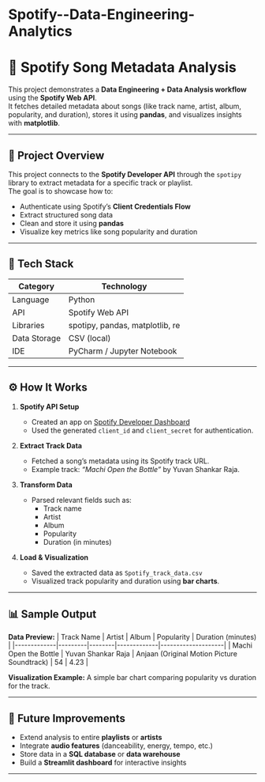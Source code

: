 # Spotify--Data-Engineering-Analytics
# 🎵 Spotify Song Metadata Analysis

This project demonstrates a **Data Engineering + Data Analysis workflow** using the **Spotify Web API**.  
It fetches detailed metadata about songs (like track name, artist, album, popularity, and duration), stores it using **pandas**, and visualizes insights with **matplotlib**.

---

## 📘 Project Overview

This project connects to the **Spotify Developer API** through the `spotipy` library to extract metadata for a specific track or playlist.  
The goal is to showcase how to:
- Authenticate using Spotify’s **Client Credentials Flow**
- Extract structured song data
- Clean and store it using **pandas**
- Visualize key metrics like song popularity and duration

---

## 🧠 Tech Stack

| Category | Technology |
|-----------|-------------|
| Language | Python |
| API | Spotify Web API |
| Libraries | spotipy, pandas, matplotlib, re |
| Data Storage | CSV (local) |
| IDE | PyCharm / Jupyter Notebook |

---

## ⚙️ How It Works

1. **Spotify API Setup**
   - Created an app on [Spotify Developer Dashboard](https://developer.spotify.com/dashboard)
   - Used the generated `client_id` and `client_secret` for authentication.

2. **Extract Track Data**
   - Fetched a song’s metadata using its Spotify track URL.
   - Example track: *“Machi Open the Bottle”* by Yuvan Shankar Raja.

3. **Transform Data**
   - Parsed relevant fields such as:
     - Track name  
     - Artist  
     - Album  
     - Popularity  
     - Duration (in minutes)

4. **Load & Visualization**
   - Saved the extracted data as `Spotify_track_data.csv`
   - Visualized track popularity and duration using **bar charts**.

---

## 📊 Sample Output

**Data Preview:**
| Track Name | Artist | Album | Popularity | Duration (minutes) |
|-------------|---------|--------|-------------|--------------------|
| Machi Open the Bottle | Yuvan Shankar Raja | Anjaan (Original Motion Picture Soundtrack) | 54 | 4.23 |

**Visualization Example:**
A simple bar chart comparing popularity vs duration for the track.

---

## 🚀 Future Improvements

- Extend analysis to entire **playlists** or **artists**
- Integrate **audio features** (danceability, energy, tempo, etc.)
- Store data in a **SQL database** or **data warehouse**
- Build a **Streamlit dashboard** for interactive insights

---
